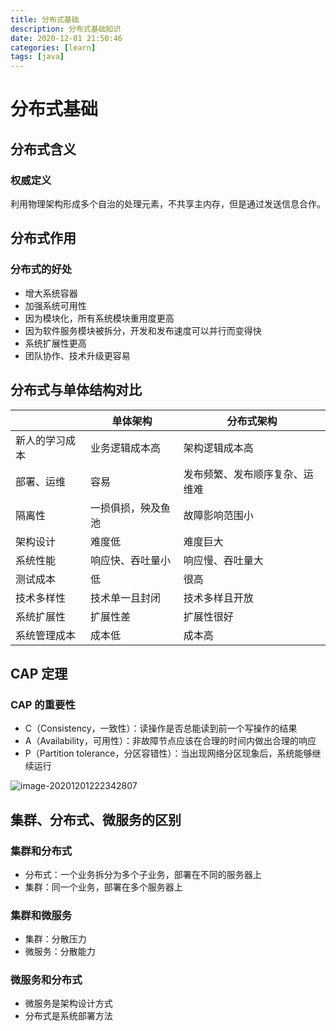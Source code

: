```yaml
---
title: 分布式基础
description: 分布式基础知识
date: 2020-12-01 21:50:46
categories: [learn]
tags: [java]
---
```


# 分布式基础

## 分布式含义

### 权威定义

利用物理架构形成多个自治的处理元素，不共享主内存，但是通过发送信息合作。

## 分布式作用

### 分布式的好处

* 增大系统容器
* 加强系统可用性
* 因为模块化，所有系统模块重用度更高
* 因为软件服务模块被拆分，开发和发布速度可以并行而变得快
* 系统扩展性更高
* 团队协作、技术升级更容易

## 分布式与单体结构对比

|                | 单体架构           | 分布式架构                     |
| -------------- | ------------------ | ------------------------------ |
| 新人的学习成本 | 业务逻辑成本高     | 架构逻辑成本高                 |
| 部署、运维     | 容易               | 发布频繁、发布顺序复杂、运维难 |
| 隔离性         | 一损俱损，殃及鱼池 | 故障影响范围小                 |
| 架构设计       | 难度低             | 难度巨大                       |
| 系统性能       | 响应快、吞吐量小   | 响应慢、吞吐量大               |
| 测试成本       | 低                 | 很高                           |
| 技术多样性     | 技术单一且封闭     | 技术多样且开放                 |
| 系统扩展性     | 扩展性差           | 扩展性很好                     |
| 系统管理成本   | 成本低             | 成本高                         |

## CAP 定理

### CAP 的重要性

* C（Consistency，一致性）：读操作是否总能读到前一个写操作的结果
* A（Availability，可用性）：非故障节点应该在合理的时间内做出合理的响应
* P（Partition tolerance，分区容错性）：当出现网络分区现象后，系统能够继续运行

![image-20201201222342807](https://cdn.jsdelivr.net/gh/xianglin2020/gallery@master/202012/222343.png)

## 集群、分布式、微服务的区别

### 集群和分布式

* 分布式：一个业务拆分为多个子业务，部署在不同的服务器上
* 集群：同一个业务，部署在多个服务器上

### 集群和微服务 

* 集群：分散压力
* 微服务：分散能力

### 微服务和分布式

* 微服务是架构设计方式
* 分布式是系统部署方法

